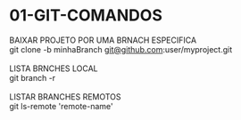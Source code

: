 # 01-GIT-COMANDOS

BAIXAR PROJETO POR UMA BRNACH ESPECIFICA <br>
git clone -b minhaBranch git@github.com:user/myproject.git <br>
<br>
LISTA BRNCHES LOCAL <br>
git branch -r 
<br><br>
LISTAR BRANCHES REMOTOS <br>
git ls-remote 'remote-name' <br>



